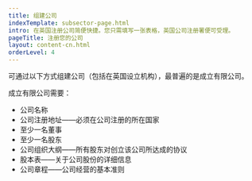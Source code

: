 ```yaml
---
title: 组建公司
indexTemplate: subsector-page.html
intro: 在英国注册公司简便快捷。您只需填写一张表格，英国公司注册署便可受理。 
pageTitle: 注册您的公司
layout: content-cn.html
orderLevel: 4
---
```


可通过以下方式组建公司（包括在英国设立机构），最普遍的是成立有限公司。

成立有限公司需要：

-	公司名称
-	公司注册地址——必须在公司注册的所在国家
-	至少一名董事
-	至少一名股东
-	公司组织大纲——所有股东对创立该公司所达成的协议
-	股本表——关于公司股份的详细信息
-	公司章程——公司经营的基本准则
